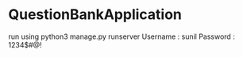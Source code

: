 # QuestionBankApplication

run using python3 manage.py runserver
Username : sunil
Password : 1234$#@!